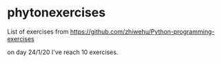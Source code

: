# phytonexercises
List of exercises from https://github.com/zhiwehu/Python-programming-exercises

on day 24/1/20 I've reach 10 exercises.